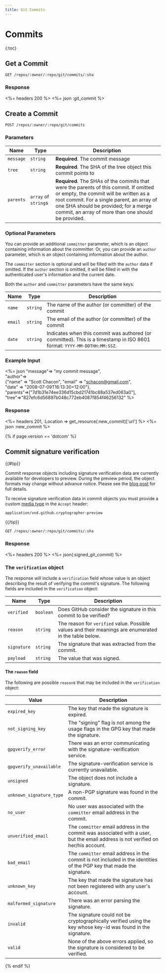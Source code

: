 ```yaml
---
title: Git Commits
---
```


# Commits

{:toc}

## Get a Commit

    GET /repos/:owner/:repo/git/commits/:sha

### Response

<%= headers 200 %>
<%= json :git_commit %>

## Create a Commit

    POST /repos/:owner/:repo/git/commits

### Parameters

Name | Type | Description
-----|------|--------------
`message`|`string` | **Required**. The commit message
`tree`|`string` | **Required**. The SHA of the tree object this commit points to
`parents`|`array` of `string`s| **Required**. The SHAs of the commits that were the parents of this commit.  If omitted or empty, the commit will be written as a root commit.  For a single parent, an array of one SHA should be provided; for a merge commit, an array of more than one should be provided.


### Optional Parameters

You can provide an additional `committer` parameter, which is an object containing
information about the committer. Or, you can provide an `author` parameter, which
is an object containing information about the author.

The `committer` section is optional and will be filled with the `author`
data if omitted. If the `author` section is omitted, it will be filled
in with the authenticated user's information and the current date.

Both the `author` and `committer` parameters have the same keys:

Name | Type | Description
-----|------|-------------
`name`|`string` | The name of the author (or committer) of the commit
`email`|`string` | The email of the author (or committer) of the commit
`date`|`string` | Indicates when this commit was authored (or committed). This is a timestamp in ISO 8601 format: `YYYY-MM-DDTHH:MM:SSZ`.

### Example Input

<%= json "message"=> "my commit message", \
    "author"=> \
    {"name" => "Scott Chacon", "email" => "schacon@gmail.com", \
    "date" => "2008-07-09T16:13:30+12:00"}, \
    "parents"=>["7d1b31e74ee336d15cbd21741bc88a537ed063a0"], \
    "tree"=>"827efc6d56897b048c772eb4087f854f46256132" %>

### Response

<%= headers 201, :Location => get_resource(:new_commit)['url'] %>
<%= json :new_commit %>

{% if page.version == 'dotcom' %}

## Commit signature verification

{{#tip}}

Commit response objects including signature verification data are currently available for developers to preview.
During the preview period, the object formats may change without advance notice.
Please see the [blog post](/changes/2016-04-04-git-signing-api-preview) for full details.

To receive signature verification data in commit objects you must provide a custom [media type](/v3/media) in the `Accept` header:

    application/vnd.github.cryptographer-preview

{{/tip}}

    GET /repos/:owner/:repo/git/commits/:sha

### Response

<%= headers 200 %>
<%= json(:signed_git_commit) %>

### The `verification` object

The response will include a `verification` field whose value is an object describing the result of verifying the commit's signature. The following fields are included in the `verification` object:

Name | Type | Description
-----|------|--------------
`verified`|`boolean` | Does GitHub consider the signature in this commit to be verified?
`reason`|`string` | The reason for `verified` value. Possible values and their meanings are enumerated in the table below.
`signature`|`string` | The signature that was extracted from the commit.
`payload`|`string` | The value that was signed.

#### The `reason` field

The following are possible `reason`s that may be included in the `verification` object:

Value | Description
------|------------
`expired_key` | The key that made the signature is expired.
`not_signing_key` | The "signing" flag is not among the usage flags in the GPG key that made the signature.
`gpgverify_error` | There was an error communicating with the signature-verification service.
`gpgverify_unavailable` | The signature-verification service is currently unavailable.
`unsigned` | The object does not include a signature.
`unknown_signature_type` | A non-PGP signature was found in the commit.
`no_user` | No user was associated with the `committer` email address in the commit.
`unverified_email` | The `committer` email address in the commit was associated with a user, but the email address is not verified on her/his account.
`bad_email` | The `committer` email address in the commit is not included in the identities of the PGP key that made the signature.
`unknown_key` | The key that made the signature has not been registered with any user's account.
`malformed_signature` | There was an error parsing the signature.
`invalid` | The signature could not be cryptographically verified using the key whose key-id was found in the signature.
`valid` | None of the above errors applied, so the signature is considered to be verified.

{% endif %}
